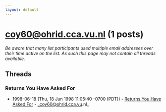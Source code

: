 ```yaml
---
layout: default
---
```


# coy60@ohrid.cca.vu.nl (1 posts)

_Be aware that many list participants used multiple email addresses over their time active on the list. As such this page may not contain all threads available._

## Threads

### Returns You Have Asked For
+ 1998-06-18 (Thu, 18 Jun 1998 11:05:40 -0700 (PDT)) - [Returns You Have Asked For](/archive/1998/06/77068d253c5058fbbdd709546c4ed493b4804f3ecc82ac86fcef06ce0f792c77) - _coy60@ohrid.cca.vu.nl_

